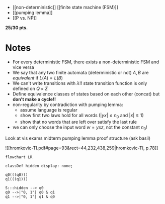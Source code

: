 
- [[non-deterministic]] [[finite state machine (FSM)]]
- [[pumping lemma]]
- [[P vs. NP]]

**25/30 pts.**


# Notes

- For every deterministic FSM, there exists a non-deterministic FSM and vice versa
- We say that any two finite automata (deterministic or not) $A, B$ are *equivalent* if $L(A) = L(B)$
- We can't write transitions with $\lambda$!! state transition function is only defined on $Q \times \Sigma$
- Define equivalence classes of states based on each other (concat) but **don't make a cycle!!**
- non-regularity by contradiction with pumping lemma:
	- assume language is regular
	- show first two laws hold for all words ($|yx|\leq n_{0}$ and $|x|\geq 1$)
	- show that no words that are left over satisfy the last rule
- we can only choose the input word $w=yxz$, not the constant $n_{0}$!













Look at vis exams midterm pumping lemma proof structure (ask basil)


![[hromkovic-TI.pdf#page=93&rect=44,232,438,259|hromkovic-TI, p.78]]
```mermaid
flowchart LR

classDef hidden display: none;

q0(((q0)))
q1(((q1)))

S:::hidden --> q0
q0 -->|"0, 1"| q0 & q1
q1 -->|"0, 1"| q1 & q0
```
